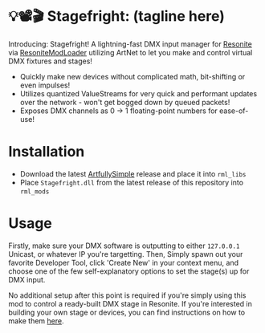 # 💡📽️🎬 Stagefright: (tagline here)

Introducing: Stagefright! A lightning-fast DMX input manager for [Resonite](https://resonite.com) via [ResoniteModLoader](https://github.com/resonite-modding-group/ResoniteModLoader) utilizing ArtNet to let you make and control virtual DMX fixtures and stages!

- Quickly make new devices without complicated math, bit-shifting or even impulses!
- Utilizes quantized ValueStreams for very quick and performant updates over the network - won't get bogged down by queued packets!
- Exposes DMX channels as 0 -> 1 floating-point numbers for ease-of-use!


# Installation
- Download the latest [ArtfullySimple](https://github.com/RileyGuy/ArtfullySimple) release and place it into `rml_libs`
- Place `Stagefright.dll` from the latest release of this repository into `rml_mods`


# Usage
Firstly, make sure your DMX software is outputting to either `127.0.0.1` Unicast, or whatever IP you're targetting. Then, Simply spawn out your favorite Developer Tool, click 'Create New' in your context menu, and choose one of the few self-explanatory options to set the stage(s) up for DMX input.

No additional setup after this point is required if you're simply using this mod to control a ready-built DMX stage in Resonite. If you're interested
in building your own stage or devices, you can find instructions on how to make them [here](STAGES.md).

